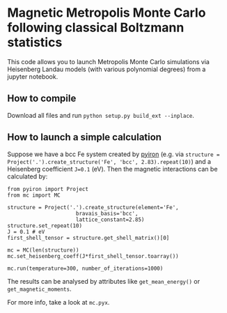 # Magnetic Metropolis Monte Carlo following classical Boltzmann statistics

This code allows you to launch Metropolis Monte Carlo simulations via Heisenberg Landau models (with various polynomial degrees) from a jupyter notebook.

## How to compile

Download all files and run `python setup.py build_ext --inplace`.

## How to launch a simple calculation

Suppose we have a bcc Fe system created by [pyiron](http://github.com/pyiron/pyiron) (e.g. via `structure = Project('.').create_structure('Fe', 'bcc', 2.83).repeat(10)`) and a Heisenberg coefficient `J=0.1` (eV). Then the magnetic interactions can be calculated by:

```
from pyiron import Project
from mc import MC

structure = Project('.').create_structure(element='Fe',
					  bravais_basis='bcc',
					  lattice_constant=2.85)
structure.set_repeat(10)
J = 0.1 # eV
first_shell_tensor = structure.get_shell_matrix()[0]

mc = MC(len(structure))
mc.set_heisenberg_coeff(J*first_shell_tensor.toarray())

mc.run(temperature=300, number_of_iterations=1000)
```

The results can be analysed by attributes like `get_mean_energy()` or `get_magnetic_moments`.

For more info, take a look at `mc.pyx`.
